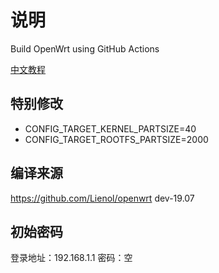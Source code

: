 # 说明

Build OpenWrt using GitHub Actions

[中文教程](https://p3terx.com/archives/build-openwrt-with-github-actions.html)


## 特别修改

- CONFIG_TARGET_KERNEL_PARTSIZE=40
- CONFIG_TARGET_ROOTFS_PARTSIZE=2000

## 编译来源

https://github.com/Lienol/openwrt dev-19.07

## 初始密码

登录地址：192.168.1.1 
密码：空
